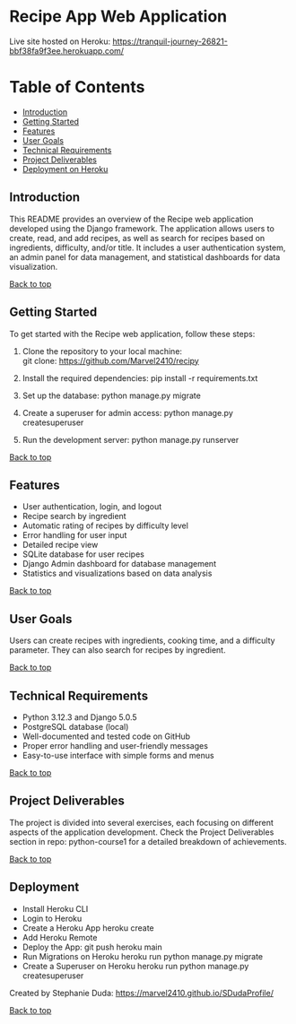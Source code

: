 # <a name="top"></a>Recipe App Web Application

Live site hosted on Heroku: 
https://tranquil-journey-26821-bbf38fa9f3ee.herokuapp.com/

# Table of Contents
- [Introduction](#introduction)
- [Getting Started](#getting-started)
- [Features](#features)
- [User Goals](#user-goals)
- [Technical Requirements](#technical-requirements)
- [Project Deliverables](#project-deliverables)
- [Deployment on Heroku](#deployment)


## Introduction
This README provides an overview of the Recipe web application developed using the Django framework. The application allows users to create, read, and add recipes, as well as search for recipes based on ingredients, difficulty, and/or title. It includes a user authentication system, an admin panel for data management, and statistical dashboards for data visualization.

[Back to top](#top)

## Getting Started
To get started with the Recipe web application, follow these steps:

1.  Clone the repository to your local machine:     
      git clone: https://github.com/Marvel2410/recipy

2. Install the required dependencies:
      pip install -r requirements.txt

3.  Set up the database:
      python manage.py migrate

4. Create a superuser for admin access:
      python manage.py createsuperuser

5. Run the development server:
      python manage.py runserver

[Back to top](#top)

## Features
- User authentication, login, and logout
- Recipe search by ingredient
- Automatic rating of recipes by difficulty level
- Error handling for user input
- Detailed recipe view
- SQLite database for user recipes
- Django Admin dashboard for database management
- Statistics and visualizations based on data analysis

[Back to top](#top)

## User Goals
Users can create recipes with ingredients, cooking time, and a difficulty parameter. They can also search for recipes by ingredient.

[Back to top](#top)

## Technical Requirements
- Python 3.12.3 and Django 5.0.5
- PostgreSQL database (local)
- Well-documented and tested code on GitHub
- Proper error handling and user-friendly messages
- Easy-to-use interface with simple forms and menus

[Back to top](#top)

## Project Deliverables
The project is divided into several exercises, each focusing on different aspects of the application development. Check the Project Deliverables section in repo: python-course1 for a detailed breakdown of achievements.

[Back to top](#top)

## Deployment
- Install Heroku CLI
- Login to Heroku
- Create a Heroku App
    heroku create
- Add Heroku Remote
- Deploy the App: git push heroku main
- Run Migrations on Heroku
    heroku run python manage.py migrate
- Create a Superuser on Heroku
    heroku run python manage.py createsuperuser


Created by Stephanie Duda: 
https://marvel2410.github.io/SDudaProfile/ 

[Back to top](#top)



